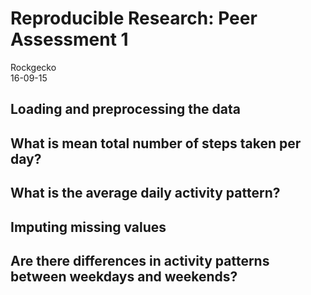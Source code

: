 # Reproducible Research: Peer Assessment 1
Rockgecko  
16-09-15  

## Loading and preprocessing the data



## What is mean total number of steps taken per day?



## What is the average daily activity pattern?



## Imputing missing values



## Are there differences in activity patterns between weekdays and weekends?

